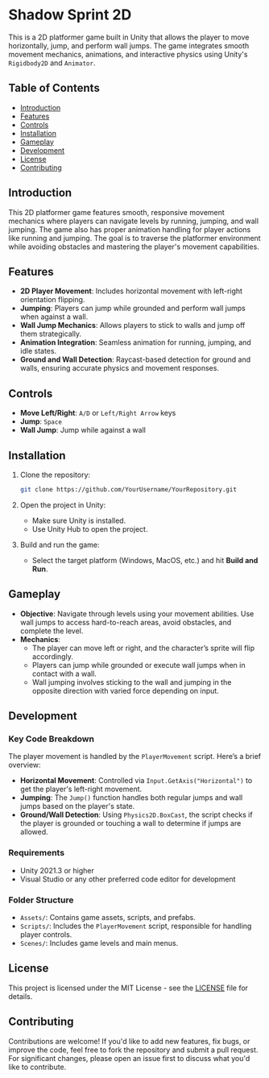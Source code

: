 # Shadow Sprint 2D

This is a 2D platformer game built in Unity that allows the player to move horizontally, jump, and perform wall jumps. The game integrates smooth movement mechanics, animations, and interactive physics using Unity's `Rigidbody2D` and `Animator`.

## Table of Contents

- [Introduction](#introduction)
- [Features](#features)
- [Controls](#controls)
- [Installation](#installation)
- [Gameplay](#gameplay)
- [Development](#development)
- [License](#license)
- [Contributing](#contributing)

## Introduction

This 2D platformer game features smooth, responsive movement mechanics where players can navigate levels by running, jumping, and wall jumping. The game also has proper animation handling for player actions like running and jumping. The goal is to traverse the platformer environment while avoiding obstacles and mastering the player's movement capabilities.

## Features

- **2D Player Movement**: Includes horizontal movement with left-right orientation flipping.
- **Jumping**: Players can jump while grounded and perform wall jumps when against a wall.
- **Wall Jump Mechanics**: Allows players to stick to walls and jump off them strategically.
- **Animation Integration**: Seamless animation for running, jumping, and idle states.
- **Ground and Wall Detection**: Raycast-based detection for ground and walls, ensuring accurate physics and movement responses.

## Controls

- **Move Left/Right**: `A/D` or `Left/Right Arrow` keys
- **Jump**: `Space`
- **Wall Jump**: Jump while against a wall

## Installation

1. Clone the repository:
   ```bash
   git clone https://github.com/YourUsername/YourRepository.git
   ```
2. Open the project in Unity:
   - Make sure Unity is installed.
   - Use Unity Hub to open the project.

3. Build and run the game:
   - Select the target platform (Windows, MacOS, etc.) and hit **Build and Run**.

## Gameplay

- **Objective**: Navigate through levels using your movement abilities. Use wall jumps to access hard-to-reach areas, avoid obstacles, and complete the level.
- **Mechanics**: 
   - The player can move left or right, and the character’s sprite will flip accordingly.
   - Players can jump while grounded or execute wall jumps when in contact with a wall.
   - Wall jumping involves sticking to the wall and jumping in the opposite direction with varied force depending on input.

## Development

### Key Code Breakdown

The player movement is handled by the `PlayerMovement` script. Here’s a brief overview:

- **Horizontal Movement**: Controlled via `Input.GetAxis("Horizontal")` to get the player's left-right movement.
- **Jumping**: The `Jump()` function handles both regular jumps and wall jumps based on the player's state.
- **Ground/Wall Detection**: Using `Physics2D.BoxCast`, the script checks if the player is grounded or touching a wall to determine if jumps are allowed.
  
### Requirements

- Unity 2021.3 or higher
- Visual Studio or any other preferred code editor for development

### Folder Structure

- `Assets/`: Contains game assets, scripts, and prefabs.
- `Scripts/`: Includes the `PlayerMovement` script, responsible for handling player controls.
- `Scenes/`: Includes game levels and main menus.

## License

This project is licensed under the MIT License - see the [LICENSE](LICENSE) file for details.

## Contributing

Contributions are welcome! If you'd like to add new features, fix bugs, or improve the code, feel free to fork the repository and submit a pull request. For significant changes, please open an issue first to discuss what you'd like to contribute.
